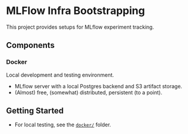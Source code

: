 # MLFlow Infra Bootstrapping

This project provides setups for MLflow experiment tracking.

## Components

### Docker
Local development and testing environment.  
- MLflow server with a local Postgres backend and S3 artifact storage.
- (Almost) free, (somewhat) distributed, persistent (to a point).

## Getting Started

- For local testing, see the [`docker/`](./docker) folder.  


